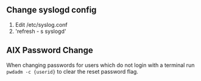 Change syslogd config
---------------------
1. Edit /etc/syslog.conf
2. 'refresh - s syslogd'


AIX Password Change
-------------------
When changing passwords for users which do not login with a terminal run `pwdadm -c {userid}` to clear the reset password flag. 
